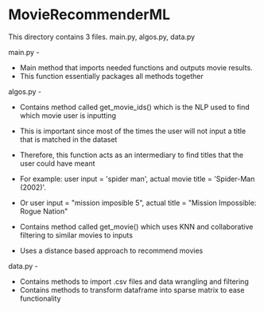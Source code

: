 # MovieRecommenderML

This directory contains 3 files. main.py, algos.py, data.py

main.py -
  - Main method that imports needed functions and outputs movie results.
  - This function essentially packages all methods together

algos.py - 
  - Contains method called get_movie_ids() which is the NLP used to find which movie user is inputting
  - This is important since most of the times the user will not input a title that is matched in the dataset
  - Therefore, this function acts as an intermediary to find titles that the user could have meant
  - For example: user input = 'spider man', actual movie title = 'Spider-Man (2002)'.
  - Or user input = "mission imposible 5", actual title = "Mission Impossible: Rogue Nation"

  - Contains method called get_movie() which uses KNN and collaborative filtering to similar movies to inputs
  - Uses a distance based approach to recommend movies

data.py - 
  - Contains methods to import .csv files and data wrangling and filtering
  - Contains methods to transform dataframe into sparse matrix to ease functionality
